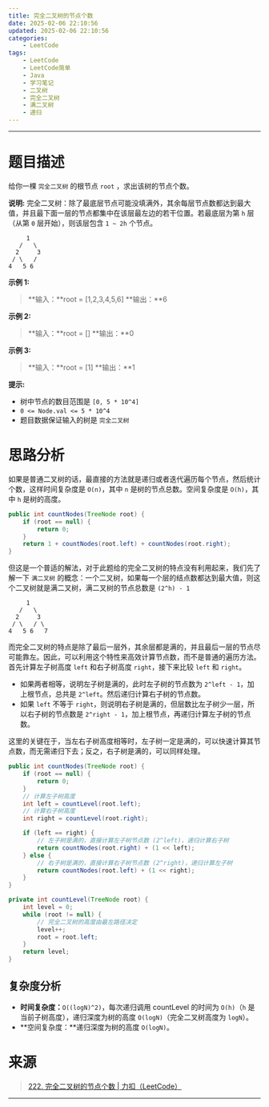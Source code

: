 ```yaml
---
title: 完全二叉树的节点个数
date: 2025-02-06 22:10:56
updated: 2025-02-06 22:10:56
categories:
    - LeetCode
tags:
    - LeetCode
    - LeetCode简单
    - Java
    - 学习笔记
    - 二叉树
    - 完全二叉树
    - 满二叉树
    - 递归
---
```

---

# 题目描述

给你一棵 `完全二叉树` 的根节点 `root` ，求出该树的节点个数。

**说明:**
完全二叉树：除了最底层节点可能没填满外，其余每层节点数都达到最大值，并且最下面一层的节点都集中在该层最左边的若干位置。若最底层为第 `h` 层（从第 `0` 层开始），则该层包含 `1 ~ 2h` 个节点。
```
     1
   /   \
  2     3
 / \   /
4   5 6
```

**示例 1:**
> **输入：**root = [1,2,3,4,5,6]
> **输出：**6

**示例 2:**
> **输入：**root = []
> **输出：**0

**示例 3:**
> **输入：**root = \[1\]
> **输出：**1

**提示:**
* 树中节点的数目范围是 `[0, 5 * 10^4]`
* `0 <= Node.val <= 5 * 10^4`
* 题目数据保证输入的树是 `完全二叉树`

<!-- more -->

# 思路分析

如果是普通二叉树的话，最直接的方法就是递归或者迭代遍历每个节点，然后统计个数，这样时间复杂度是 `O(n)`，其中 `n` 是树的节点总数。空间复杂度是 `O(h)`，其中 `h` 是树的高度。

```java
public int countNodes(TreeNode root) {
    if (root == null) {
        return 0;
    }
    return 1 + countNodes(root.left) + countNodes(root.right);
}
```

但这是一个普适的解法，对于此题给的完全二叉树的特点没有利用起来，我们先了解一下 `满二叉树` 的概念：一个二叉树，如果每一个层的结点数都达到最大值，则这个二叉树就是满二叉树，满二叉树的节点总数是 `(2^h) - 1 `
```
     1
   /   \
  2     3
 / \   / \
4   5 6   7
```

而完全二叉树的特点是除了最后一层外，其余层都是满的，并且最后一层的节点尽可能靠左。因此，可以利用这个特性来高效计算节点数，而不是普通的遍历方法。首先计算左子树高度 `left` 和右子树高度 `right`，接下来比较 `left` 和 `right`。

* 如果两者相等，说明左子树是满的，此时左子树的节点数为 `2^left - 1`，加上根节点，总共是 `2^left`。然后递归计算右子树的节点数。
* 如果 `left` 不等于 `right`，则说明右子树是满的，但层数比左子树少一层，所以右子树的节点数是 `2^right - 1`，加上根节点，再递归计算左子树的节点数。

这里的关键在于，当左右子树高度相等时，左子树一定是满的，可以快速计算其节点数，而无需递归下去；反之，右子树是满的，可以同样处理。

```java
public int countNodes(TreeNode root) {
    if (root == null) {
        return 0;
    }
    // 计算左子树高度
    int left = countLevel(root.left);
    // 计算右子树高度
    int right = countLevel(root.right);

    if (left == right) {
        // 左子树是满的，直接计算左子树节点数 (2^left)，递归计算右子树
        return countNodes(root.right) + (1 << left);
    } else {
        // 右子树是满的，直接计算右子树节点数 (2^right)，递归计算左子树
        return countNodes(root.left) + (1 << right);
    }
}

private int countLevel(TreeNode root) {
    int level = 0;
    while (root != null) {
        // 完全二叉树的高度由最左路径决定
        level++;
        root = root.left;
    }
    return level;
}
```

## 复杂度分析

* **时间复杂度：**`O((logN)^2)`，每次递归调用 countLevel 的时间为 `O(h)`（`h` 是当前子树高度），递归深度为树的高度 `O(logN)`（完全二叉树高度为 `logN`）。
* **空间复杂度：**递归深度为树的高度 `O(logN)`。

# 来源

> [222. 完全二叉树的节点个数 | 力扣（LeetCode）][1]

---

[1]: https://leetcode.cn/problems/count-complete-tree-nodes/description/ "222. 完全二叉树的节点个数 | 力扣（LeetCode）"
